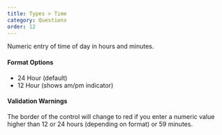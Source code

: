 ```yaml
---
title: Types > Time
category: Questions
order: 12
---
```


Numeric entry of time of day in hours and minutes.  

#### Format Options

* 24 Hour (default)
* 12 Hour (shows am/pm indicator)

#### Validation Warnings

The border of the control will change to red if you enter a numeric value higher than 12 or 24 hours (depending on format) or 59 minutes.
